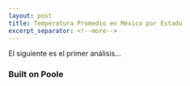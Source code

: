 ```yaml
---
layout: post
title: Temperatura Promedio en México por Estado
excerpt_separator: <!--more-->
---
```


El siguiente es el primer análisis...

<!--more-->

### Built on Poole